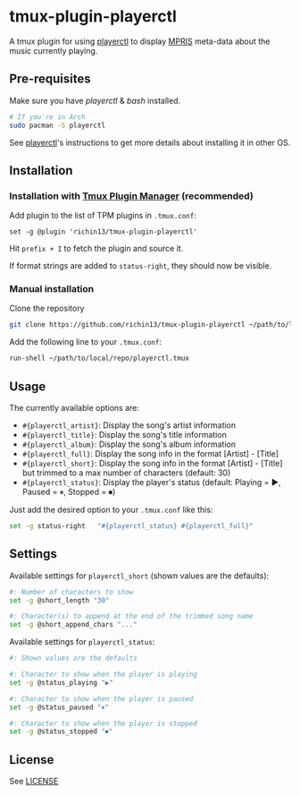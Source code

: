 # tmux-plugin-playerctl

A tmux plugin for using [playerctl](https://github.com/acrisci/playerctl) to display [MPRIS](https://www.freedesktop.org/wiki/Specifications/mpris-spec/) meta-data about the music currently playing.

## Pre-requisites

Make sure you have *playerctl* & *bash* installed.

```bash
# If you're in Arch
sudo pacman -S playerctl
```

See [playerctl](https://github.com/acrisci/playerctl#installing)'s instructions to get more details about installing it in other OS.

## Installation

### Installation with [Tmux Plugin Manager](https://github.com/tmux-plugins/tpm) (recommended)

Add plugin to the list of TPM plugins in `.tmux.conf`:

```
set -g @plugin 'richin13/tmux-plugin-playerctl'
```

Hit `prefix + I` to fetch the plugin and source it.

If format strings are added to `status-right`, they should now be visible.

### Manual installation

Clone the repository

```bash
git clone https://github.com/richin13/tmux-plugin-playerctl ~/path/to/local/repo
```

Add the following line to your `.tmux.conf`:

```bash
run-shell ~/path/to/local/repo/playerctl.tmux
```


## Usage

The currently available options are:

- `#{playerctl_artist}`: Display the song's artist information
- `#{playerctl_title}`: Display the song's title information
- `#{playerctl_album}`: Display the song's album information
- `#{playerctl_full}`: Display the song info in the format [Artist] - [Title]
- `#{playerctl_short}`: Display the song info in the format [Artist] - [Title] but trimmed
to a max number of characters (default: 30)
- `#{playerctl_status}`: Display the player's status (default: Playing = ▶, Paused = ⏸, Stopped = ⏹)

Just add the desired option to your `.tmux.conf` like this:

```bash
set -g status-right   "#{playerctl_status} #{playerctl_full}"
```

## Settings

Available settings for `playerctl_short` (shown values are the defaults):

```bash
#: Number of characters to show
set -g @short_length "30"

#: Character(s) to append at the end of the trimmed song name
set -g @short_append_chars "..."
```

Available settings for `playerctl_status`:

```bash
#: Shown values are the defaults

#: Character to show when the player is playing
set -g @status_playing "▶"

#: Character to show when the player is paused
set -g @status_paused "⏸"

#: Character to show when the player is stopped
set -g @status_stopped "⏹"
```

## License

See [LICENSE](./LICENSE)
